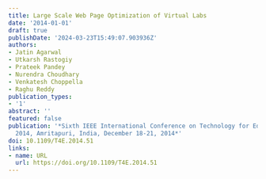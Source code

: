 ```yaml
---
title: Large Scale Web Page Optimization of Virtual Labs
date: '2014-01-01'
draft: true
publishDate: '2024-03-23T15:49:07.903936Z'
authors:
- Jatin Agarwal
- Utkarsh Rastogiy
- Prateek Pandey
- Nurendra Choudhary
- Venkatesh Choppella
- Raghu Reddy
publication_types:
- '1'
abstract: ''
featured: false
publication: '*Sixth IEEE International Conference on Technology for Education, T4E
  2014, Amritapuri, India, December 18-21, 2014*'
doi: 10.1109/T4E.2014.51
links:
- name: URL
  url: https://doi.org/10.1109/T4E.2014.51
---
```


